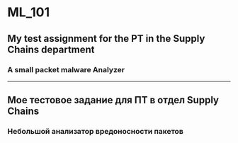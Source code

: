 # ML_101
## My test assignment for the PT in the Supply Chains department
### A small packet malware Analyzer
---------------------------------------------------------------------
## Мое тестовое задание для ПТ в отдел Supply Chains
### Небольшой анализатор вредоносности пакетов
